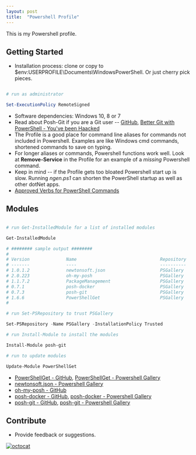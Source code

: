 ```yaml
---
layout: post
title:  "Powershell Profile"
---
```


This is my Powershell profile.

## Getting Started

* Installation process: clone or copy to $env:USERPROFILE\Documents\WindowsPowerShell.  Or just cherry pick pieces.

```powershell

# run as administrator

Set-ExecutionPolicy RemoteSigned

```

* Software dependencies: Windows 10, 8 or 7
* Read about Posh-Git if you are a Git user -- [GitHub](https://github.com/dahlbyk/posh-git), [Better Git with PowerShell - You've been Haacked](https://haacked.com/archive/2011/12/13/better-git-with-powershell.aspx/)
* The Profile is a good place for command line aliases for commands not included in Powershell. Examples are like Windows cmd commands, shortened commands to save on typing.
* For longer aliases or commands, Powershell functions work well.  Look at **Remove-Service** in the Profile for an example of a _missing_ Powershell command.
* Keep in mind -- if the Profile gets too bloated Powershell start up is slow. Running _ngen.ps1_ can shorten the PowerShell startup as well as other dotNet apps.
* [Approved Verbs for PowerShell Commands](https://docs.microsoft.com/en-us/powershell/developer/cmdlet/approved-verbs-for-windows-powershell-commands)

## Modules

```powershell

# run Get-InstalledModule for a list of installed modules

Get-InstalledModule

# ######## sample output ########
#
# Version              Name                                Repository           Description
# -------              ----                                ----------           -----------
# 1.0.1.2              newtonsoft.json                     PSGallery            Serialize/Deserialize Json
# 2.0.223              oh-my-posh                          PSGallery            Theming capabilities
# 1.1.7.2              PackageManagement                   PSGallery            PackageManagement
# 0.7.1                posh-docker                         PSGallery            Powershell tab completion
# 0.7.3                posh-git                            PSGallery            Provides prompt with Git status
# 1.6.6                PowerShellGet                       PSGallery            PowerShell module with commands
#

# run Set-PSRepository to trust PSGallery

Set-PSRepository -Name PSGallery -InstallationPolicy Trusted

# run Install-Module to install the modules

Install-Module posh-git

# run to update modules

Update-Module PowerShellGet

```

* [PowerShellGet - GitHub](https://github.com/PowerShell/PowerShellGet), [PowerShellGet - Powershell Gallery](https://www.powershellgallery.com/packages/PowerShellGet/1.6.7)
* [newtonsoft.json - Powershell Gallery](https://www.powershellgallery.com/packages/newtonsoft.json/1.0.1/Content/newtonsoft.json.psm1)
* [oh-my-posh - GitHub](https://github.com/JanDeDobbeleer/oh-my-posh)
* [posh-docker - GitHub](https://github.com/samneirinck/posh-docker), [posh-docker - Powershell Gallery](https://www.powershellgallery.com/packages/posh-docker/0.6.0)
* [posh-git - GitHub](https://github.com/dahlbyk/posh-git), [posh-git - Powershell Gallery](https://www.powershellgallery.com/packages/posh-git/0.7.1)

## Contribute

* Provide feedback or suggestions.

[![octocat](https://github.com/favicon.ico)](https://github.com/p7th0n/Powershell-Profile)